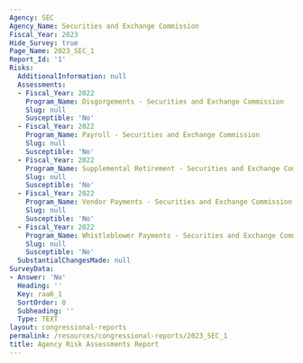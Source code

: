 ```yaml
---
Agency: SEC
Agency_Name: Securities and Exchange Commission
Fiscal_Year: 2023
Hide_Survey: true
Page_Name: 2023_SEC_1
Report_Id: '1'
Risks:
  AdditionalInformation: null
  Assessments:
  - Fiscal_Year: 2022
    Program_Name: Disgorgements - Securities and Exchange Commission
    Slug: null
    Susceptible: 'No'
  - Fiscal_Year: 2022
    Program_Name: Payroll - Securities and Exchange Commission
    Slug: null
    Susceptible: 'No'
  - Fiscal_Year: 2022
    Program_Name: Supplemental Retirement - Securities and Exchange Commission
    Slug: null
    Susceptible: 'No'
  - Fiscal_Year: 2022
    Program_Name: Vendor Payments - Securities and Exchange Commission
    Slug: null
    Susceptible: 'No'
  - Fiscal_Year: 2022
    Program_Name: Whistleblower Payments - Securities and Exchange Commission
    Slug: null
    Susceptible: 'No'
  SubstantialChangesMade: null
SurveyData:
- Answer: 'No'
  Heading: ''
  Key: raa6_1
  SortOrder: 0
  Subheading: ''
  Type: TEXT
layout: congressional-reports
permalink: /resources/congressional-reports/2023_SEC_1
title: Agency Risk Assessments Report
---
```

